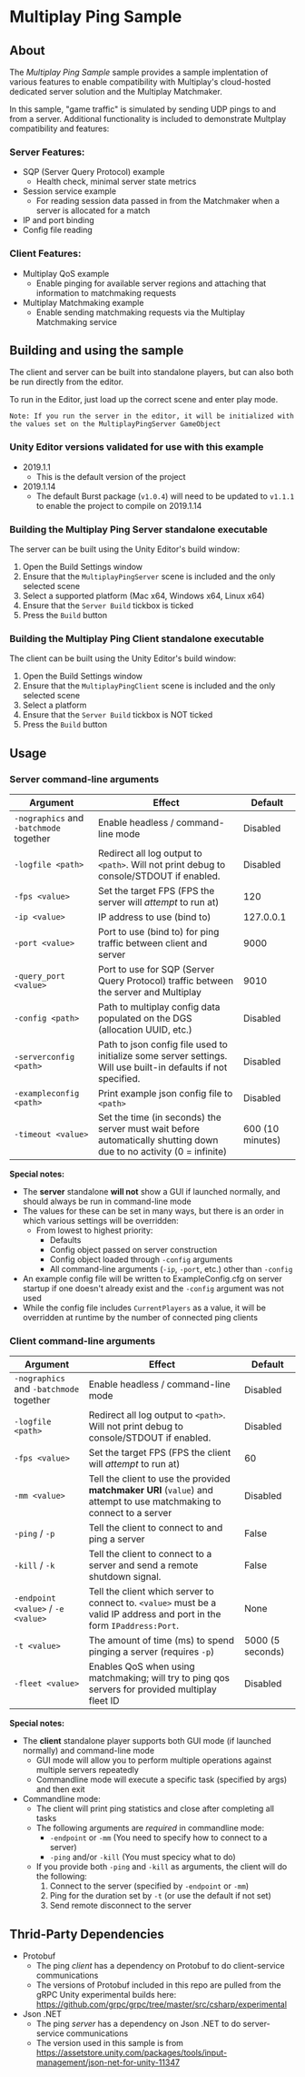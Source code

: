 # Multiplay Ping Sample

## About
The *Multiplay Ping Sample* sample provides a sample implentation of various features to enable compatibility with Multiplay's cloud-hosted dedicated server solution and the Multiplay Matchmaker.

In this sample, "game traffic" is simulated by sending UDP pings to and from a server.  Additional functionality is included to demonstrate Multplay compatibility and features:

### Server Features:
* SQP (Server Query Protocol) example
    * Health check, minimal server state metrics
* Session service example
    * For reading session data passed in from the Matchmaker when a server is allocated for a match
* IP and port binding
* Config file reading

### Client Features:
* Multiplay QoS example
    * Enable pinging for available server regions and attaching that information to matchmaking requests
* Multiplay Matchmaking example
    * Enable sending matchmaking requests via the Multiplay Matchmaking service

## Building and using the sample
The client and server can be built into standalone players, but can also both be run directly from the editor.

To run in the Editor, just load up the correct scene and enter play mode.

    Note: If you run the server in the editor, it will be initialized with the values set on the MultiplayPingServer GameObject

### Unity Editor versions validated for use with this example
* 2019.1.1
    * This is the default version of the project
* 2019.1.14
    * The default Burst package (`v1.0.4`) will need to be updated to `v1.1.1` to enable the project to compile on 2019.1.14

### Building the Multiplay Ping Server standalone executable
The server can be built using the Unity Editor's build window:
1. Open the Build Settings window
2. Ensure that the `MultiplayPingServer` scene is included and the only selected scene
3. Select a supported platform (Mac x64, Windows x64, Linux x64)
4. Ensure that the `Server Build` tickbox is ticked
5. Press the `Build` button

### Building the Multiplay Ping Client standalone executable
The client can be built using the Unity Editor's build window:
1. Open the Build Settings window
2. Ensure that the `MultiplayPingClient` scene is included and the only selected scene
3. Select a platform
4. Ensure that the `Server Build` tickbox is NOT ticked
5. Press the `Build` button

## Usage

### Server command-line arguments
|Argument|Effect|Default|
|---|---|---|
|`-nographics` and `-batchmode` together|Enable headless / command-line mode|Disabled|
|`-logfile <path>`|Redirect all log output to `<path>`.  Will not print debug to console/STDOUT if enabled.|Disabled|
|`-fps <value>`|Set the target FPS (FPS the server will *attempt* to run at)|120|
|`-ip <value>`|IP address to use (bind to) |127.0.0.1|
|`-port <value>`|Port to use (bind to) for ping traffic between client and server|9000|
|`-query_port <value>`|Port to use for SQP (Server Query Protocol) traffic between the server and Multiplay|9010|
|`-config <path>`|Path to multiplay config data populated on the DGS (allocation UUID, etc.)|Disabled|
|`-serverconfig <path>`|Path to json config file used to initialize some server settings.  Will use built-in defaults if not specified.|Disabled|
|`-exampleconfig <path>`|Print example json config file to `<path>`|Disabled|
|`-timeout <value>`|Set the time (in seconds) the server must wait before automatically shutting down due to no activity (0 = infinite)|600 (10 minutes)|

**Special notes:**
* The **server** standalone **will not** show a GUI if launched normally, and should always be run in command-line mode
* The values for these can be set in many ways, but there is an order in which various settings will be overridden:
    * From lowest to highest priority:
        * Defaults
        * Config object passed on server construction
        * Config object loaded through `-config` arguments
        * All command-line arguments (`-ip`, `-port`, etc.) other than `-config`
* An example config file will be written to ExampleConfig.cfg on server startup if one doesn't already exist and the `-config` argument was not used
* While the config file includes `CurrentPlayers` as a value, it will be overridden at runtime by the number of connected ping clients

### Client command-line arguments
|Argument|Effect|Default|
|---|---|---|
|`-nographics` and `-batchmode` together|Enable headless / command-line mode|Disabled|
|`-logfile <path>`|Redirect all log output to `<path>`.  Will not print debug to console/STDOUT if enabled.|Disabled|
|`-fps <value>`|Set the target FPS (FPS the client will *attempt* to run at)|60|
|`-mm <value>`|Tell the client to use the provided **matchmaker URI** (`value`) and attempt to use matchmaking to connect to a server|Disabled|
|`-ping` / `-p`|Tell the client to connect to and ping a server|False|
|`-kill` / `-k`|Tell the client to connect to a server and send a remote shutdown signal.|False|
|`-endpoint <value>` / `-e <value>`|Tell the client which server to connect to.  `<value>` must be a valid IP address and port in the form `IPaddress:Port`.|None|
|`-t <value>`|The amount of time (ms) to spend pinging a server (requires `-p`)|5000 (5 seconds)|
|`-fleet <value>`|Enables QoS when using matchmaking; will try to ping qos servers for provided multiplay fleet ID|Disabled|

**Special notes:**
* The **client** standalone player supports both GUI mode (if launched normally) and command-line mode
    * GUI mode will allow you to perform multiple operations against multiple servers repeatedly
    * Commandline mode will execute a specific task (specified by args) and then exit
* Commandline mode:
    * The client will print ping statistics and close after completing all tasks
    * The following arguments are *required* in commandline mode:
        * `-endpoint` or `-mm` (You need to specify how to connect to a server)
        * `-ping` and/or `-kill` (You must specicy what to do)
    * If you provide both `-ping` and `-kill` as arguments, the client will do the following:
        1. Connect to the server (specified by `-endpoint` or `-mm`)
        2. Ping for the duration set by `-t` (or use the default if not set)
        3. Send remote disconnect to the server

## Thrid-Party Dependencies
* Protobuf
    * The ping *client* has a dependency on Protobuf to do client-service communications
    * The versions of Protobuf included in this repo are pulled from the gRPC Unity experimental builds here: https://github.com/grpc/grpc/tree/master/src/csharp/experimental
* Json .NET
    * The ping *server* has a dependency on Json .NET to do server-service communications
    * The version used in this sample is from https://assetstore.unity.com/packages/tools/input-management/json-net-for-unity-11347